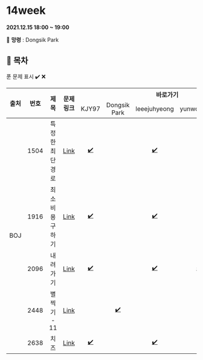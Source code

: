 # 14week

**2021.12.15 18:00 ~ 19:00**

:ghost: **망령** : Dongsik Park 

## :bookmark_tabs: 목차

푼 문제 표시 ✔️ ❌

<table>
    <thead align="center">
        <tr>
            <th rowspan ="2" >출처</th>
            <th rowspan ="2">번호</th>
            <th rowspan ="2">제목</th>
            <th rowspan ="2">문제링크</th>
            <th colspan ="5">바로가기</th>
        </tr>
         <tr>
            <td>KJY97</td>
            <td>Dongsik Park</td>
            <td>leeejuhyeong</td>
            <td>yunwonjeong</td>
            <td>ChaerinYu</td>
        </tr>
    </thead>
    <tbody  align="center">
    	<tr>
    		<td rowspan="5">BOJ</td>
    		<td>1504</td>
    		<td>특정한 최단 경로</td>
    		<td><a href="https://www.acmicpc.net/problem/1504">Link</a></td>
            <td><a href="KJY97/BOJ_1504.java">✔️</a></td>
            <td><a href=" "> </a></td>
            <td><a href="leeejuhyeong/algo_1504_이주형.java">✔️</a></td>
            <td><a href=" "> </a></td>
            <td><a href="chaerin/BOJ_1504.java">✔️ </a></td>
    	</tr>
    	<tr>
    		<td>1916</td>
    		<td>최소비용 구하기</td>
    		<td><a href="https://www.acmicpc.net/problem/1916">Link</a></td>
    		<td><a href="KJY97/BOJ_1916.java">✔️</a></td>
    		<td><a href=" "> </a></td>
    		<td><a href="leeejuhyeong/algo_1916_이주형.java">✔️</a></td>
    		<td><a href=" "> </a></td>
            <td><a href="chaerin/BOJ_1916.java">✔️ </a></td>
    	</tr>
      <tr>
    		<td>2096</td>
    		<td>내려가기</td>
    		<td><a href="https://www.acmicpc.net/problem/2096">Link</a></td>
    		<td><a href="KJY97/BOJ_2096.java">✔️</a></td>
    		<td><a href=" "> </a></td>
    		<td><a href="leeejuhyeong/algo_2096_이주형.java">✔️</a></td>
    		<td><a href="yunwonjeong/BOJ_2096.java"> ✔️</a></td>
            <td><a href="chaerin/BOJ_2096.java">✔️ </a></td>
    	</tr>
      <tr>
    		<td>2448</td>
    		<td>별 찍기 - 11</td>
    		<td><a href="https://www.acmicpc.net/problem/2448">Link</a></td>
    		<td><a href=" "> </a></td>
    		<td><a href="dongsiik/BOJ_2448.java">✔️</a></td>
    		<td><a href=" "> </a></td>
    		<td><a href=" "> </a></td>
          	<td><a href=" "> </a></td>
    	</tr>
      <tr>
    		<td>2638</td>
    		<td>치즈</td>
    		<td><a href="https://www.acmicpc.net/problem/2638">Link</a></td>
    		<td><a href="KJY97/BOJ_2638.java">✔️</a></td>
    		<td><a href=" "> </a></td>
    		<td><a href="leeejuhyeong/algo_2638_이주형.java">✔️</a></td>
    		<td><a href=" "> </a></td>
          	<td><a href="chaerin/BOJ_2638.java">✔️</a></td>
    	</tr>
    </tbody>
</table>

